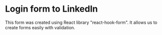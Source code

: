 # Login form to LinkedIn 

This form was created using React library "react-hook-form". It allows us to create forms easily with validation.

